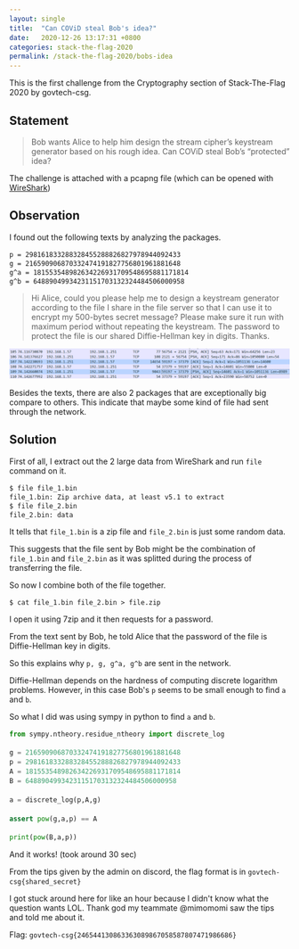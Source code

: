 ```yaml
---
layout: single
title:  "Can COViD steal Bob's idea?"
date:   2020-12-26 13:17:31 +0800
categories: stack-the-flag-2020
permalink: /stack-the-flag-2020/bobs-idea
---
```


This is the first challenge from the Cryptography section of Stack-The-Flag 2020 by govtech-csg.

## Statement

>Bob wants Alice to help him design the stream cipher’s keystream generator based on his rough idea. Can COViD steal Bob’s “protected” idea?

The challenge is attached with a pcapng file (which can be opened with [WireShark](https://www.wireshark.org/))

## Observation

I found out the following texts by analyzing the packages.

```
p = 298161833288328455288826827978944092433
g = 216590906870332474191827756801961881648
g^a = 181553548982634226931709548695881171814
g^b = 64889049934231151703132324484506000958
```
>Hi Alice, could you please help me to design a keystream generator according to the file I share in the file server so that I can use it to encrypt my 500-bytes secret message? Please make sure it run with maximum period without repeating the keystream. The password to protect the file is our shared Diffie-Hellman key in digits. Thanks.

![Package length of No. 107 and 109 is exceptionally big](/images/stack-the-flag-2020/bobs_1.png)

Besides the texts, there are also 2 packages that are exceptionally big compare to others. This indicate that maybe some kind of file had sent through the network.

## Solution

First of all, I extract out the 2 large data from WireShark and run `file` command on it.

```shell
$ file file_1.bin
file_1.bin: Zip archive data, at least v5.1 to extract
$ file file_2.bin
file_2.bin: data
```

It tells that `file_1.bin` is a zip file and `file_2.bin` is just some random data.

This suggests that the file sent by Bob might be the combination of `file_1.bin` and `file_2.bin` as it was splitted during the process of transferring the file.

So now I combine both of the file together.

```shell
$ cat file_1.bin file_2.bin > file.zip
```

I open it using 7zip and it then requests for a password.

From the text sent by Bob, he told Alice that the password of the file is Diffie-Hellman key in digits.

So this explains why `p, g, g^a, g^b` are sent in the network.

Diffie-Hellman depends on the hardness of computing discrete logarithm problems. However, in this case Bob's `p` seems to be small enough to find `a` and `b`.

So what I did was using sympy in python to find `a` and `b`.

```python
from sympy.ntheory.residue_ntheory import discrete_log

g = 216590906870332474191827756801961881648
p = 298161833288328455288826827978944092433
A = 181553548982634226931709548695881171814
B = 64889049934231151703132324484506000958

a = discrete_log(p,A,g)

assert pow(g,a,p) == A

print(pow(B,a,p))
```

And it works! (took around 30 sec)

From the tips given by the admin on discord, the flag format is in `govtech-csg{shared_secret}`

I got stuck around here for like an hour because I didn't know what the question wants LOL. Thank god my teammate @mimomomi saw the tips and told me about it.

Flag:
`govtech-csg{246544130863363089867058587807471986686}`
